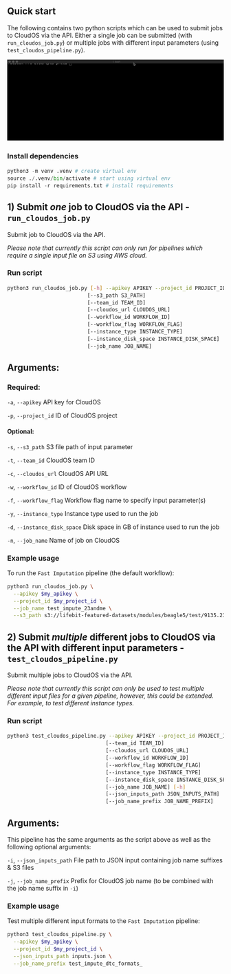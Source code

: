 ## Quick start

The following contains two python scripts which can be used to submit jobs to CloudOS via the API. Either a single job can be submitted (with `run_cloudos_job.py`) or multiple jobs with different input parameters (using `test_cloudos_pipeline.py`).

![multiple_api_jobs](https://raw.githubusercontent.com/lifebit-ai/images/master/api-jobs/multiple_api_jobs.gif)

### Install dependencies
```python
python3 -m venv .venv # create virtual env
source ./.venv/bin/activate # start using virtual env
pip install -r requirements.txt # install requirements
```

## 1) Submit *one* job to CloudOS via the API - `run_cloudos_job.py`

Submit job to CloudOS via the API.

*Please note that currently this script can only run for pipelines which require a single input file on S3 using AWS cloud.*

### Run script
```bash
python3 run_cloudos_job.py [-h] --apikey APIKEY --project_id PROJECT_ID
                          [--s3_path S3_PATH]
                          [--team_id TEAM_ID]
                          [--cloudos_url CLOUDOS_URL]
                          [--workflow_id WORKFLOW_ID]
                          [--workflow_flag WORKFLOW_FLAG]
                          [--instance_type INSTANCE_TYPE]
                          [--instance_disk_space INSTANCE_DISK_SPACE]
                          [--job_name JOB_NAME]
```

## Arguments:
### Required:
`-a`, `--apikey` API key for CloudOS

`-p`, `--project_id` ID of CloudOS project

#### Optional:
`-s`, `--s3_path` S3 file path of input parameter

`-t`, `--team_id` CloudOS team ID

`-c`, `--cloudos_url` CloudOS API URL

`-w`, `--workflow_id` ID of CloudOS workflow

`-f`, `--workflow_flag` Workflow flag name to specify input parameter(s)

`-y`, `--instance_type` Instance type used to run the job

`-d`, `--instance_disk_space` Disk space in GB of instance used to run the job

`-n`, `--job_name` Name of job on CloudOS

### Example usage
To run the `Fast Imputation` pipeline (the default workflow):
```bash
python3 run_cloudos_job.py \
  --apikey $my_apikey \
  --project_id $my_project_id \
  --job_name test_impute_23andme \
  --s3_path s3://lifebit-featured-datasets/modules/beagle5/test/9135.23andme.7478
```

## 2) Submit *multiple* different jobs to CloudOS via the API with different input parameters - `test_cloudos_pipeline.py`

Submit multiple jobs to CloudOS via the API.

*Please note that currently this script can only be used to test multiple different input files for a given pipeline, however, this could be extended. For example, to test different instance types.*

### Run script
```bash
python3 test_cloudos_pipeline.py --apikey APIKEY --project_id PROJECT_ID
                                [--team_id TEAM_ID]
                                [--cloudos_url CLOUDOS_URL]
                                [--workflow_id WORKFLOW_ID]
                                [--workflow_flag WORKFLOW_FLAG]
                                [--instance_type INSTANCE_TYPE]
                                [--instance_disk_space INSTANCE_DISK_SPACE]
                                [--job_name JOB_NAME] [-h]
                                [--json_inputs_path JSON_INPUTS_PATH]
                                [--job_name_prefix JOB_NAME_PREFIX]
```

## Arguments:
This pipeline has the same arguments as the script above as well as the following optional arguments:

`-i`, `--json_inputs_path` File path to JSON input containing job name suffixes & S3 files

`-j`, `--job_name_prefix` Prefix for CloudOS job name (to be combined with the job name suffix in `-i`)

### Example usage
Test multiple different input formats to the `Fast Imputation` pipeline:
```bash
python3 test_cloudos_pipeline.py \
  --apikey $my_apikey \
  --project_id $my_project_id \
  --json_inputs_path inputs.json \
  --job_name_prefix test_impute_dtc_formats_
```